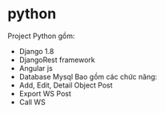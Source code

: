 # python
Project Python gồm:
- Django 1.8
- DjangoRest framework
- Angular js
- Database Mysql
Bao gồm các chức năng:
- Add, Edit, Detail Object Post
- Export WS Post
- Call WS
